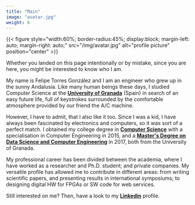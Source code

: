 ```yaml
---
title: "Main"
image: "avatar.jpg"
weight: 8
---
```


{{< figure style="width:60%; border-radius:45%; display:block; margin-left: auto; margin-right: auto;" src="/img/avatar.jpg" alt="profile picture" position="center" >}}

Whether you landed on this page intentionally or by mistake, since you are here, you might be interested to know who
I am.

My name is Felipe Torres González and I am an engineer who grew up in the sunny Andalusia. Like many human beings
these days, I studied Computer Science at the [**University of Granada**](https://www.ugr.es/en) (Spain) in search of an
easy future life, full of keystrokes surrounded by the comfortable atmosphere provided by our friend the A/C machine.

However, I have to admit, that I also like it too. Since I was a kid, I have always been fascinated by electronics and
computers, so it was sort of a perfect match. I obtained my college degree in
[**Computer Science**](https://grados.ugr.es/informatica/) with a specialisation in Computer Engineering in 2015, and
a [**Master's Degree on Data Science and Computer Engineering**](https://masteres.ugr.es/datcom/) in 2017, both from
the University of Granada.

My professional career has been divided between the academia, where I have worked as a researcher and Ph.D. student;
and private companies. My versatile profile has allowed me to contribute in different areas: from writing scientific
papers, and presenting results in international symposiums; to designing digital HW for FPGAs or SW code for web services.

Still interested on me? Then, have a look to my
[**Linkedin**](https://www.linkedin.com/in/felipe-torres-gonz%C3%A1lez-70048721b/)
profile.

